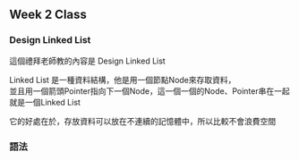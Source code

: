 ## Week 2 Class
### Design Linked List

這個禮拜老師教的內容是 Design Linked List

Linked List 是一種資料結構，他是用一個節點Node來存取資料，<br/>
並且用一個箭頭Pointer指向下一個Node，這一個一個的Node、Pointer串在一起就是一個Linked List</br>

它的好處在於，存放資料可以放在不連續的記憶體中，所以比較不會浪費空間


### 語法


